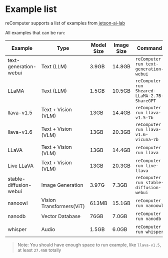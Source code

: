 # Example list

reComputer supports a list of examples from [jetson-ai-lab](https://www.jetson-ai-lab.com/)

All examples that can be run:

| Example                | Type                     | Model Size | Image Size | Command                                      | Device   |
| ---------------------- | ------------------------ | ---------- | ---------- | -------------------------------------------- | -------- |
| text-generation-webui  | Text (LLM)               | 3.9GB      | 14.8GB     | `reComputer run text-generation-webui`       |          |
| LLaMA                  | Text (LLM)               | 1.5GB      | 10.5GB     | `reComputer run Sheared-LLaMA-2.7B-ShareGPT` |          |
| llava-v1.5             | Text + Vision (VLM)      | 13GB       | 14.4GB     | `reComputer run llava-v1.5-7b`               |          |
| llava-v1.6             | Text + Vision (VLM)      | 13GB       | 20.3GB     | `reComputer run llava-v1.6-vicuna-7b`        |          |
| LLaVA                  | Text + Vision (VLM)      | 13GB       | 14.4GB     | `reComputer run llava`                       |          |
| Live LLaVA             | Text + Vision (VLM)      | 13GB       | 20.3GB     | `reComputer run live-llava`                  | USB-CAM* |
| stable-diffusion-webui | Image Generation         | 3.97G      | 7.3GB      | `reComputer run stable-diffusion-webui`      |          |
| nanoowl                | Vision Transformers(ViT) | 613MB      | 15.1GB     | `reComputer run nanoowl`                     | USB-CAM* |
| nanodb                 | Vector Database          | 76GB       | 7.0GB      | `reComputer run nanodb`                      |          |
| whisper                | Audio                    | 1.5GB      | 6.0GB      | `reComputer run whisper`                     | USB-CAM* |

> Note: You should have enough space to run example, like `llava-v1.5`, at least `27.4GB` totally
